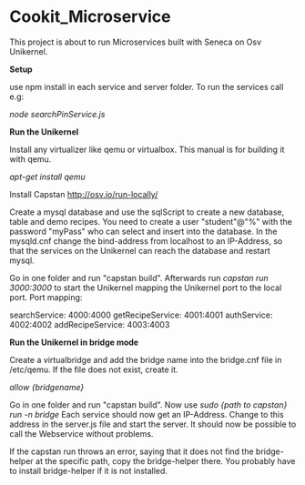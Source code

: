 # Cookit_Microservice
This project is about to run Microservices built with Seneca on Osv Unikernel.

<b>Setup</b>

use npm install in each service and server folder.
To run the services call e.g:

<i>node searchPinService.js</i><br/>

<b>Run the Unikernel</b>

Install any virtualizer like qemu or virtualbox.
This manual is for building it with qemu.

<i>apt-get install qemu</i><br/>

Install Capstan http://osv.io/run-locally/

Create a mysql database and use the sqlScript to create a new database, table and demo recipes.
You need to create a user "student"@"%" with the password "myPass" who can select and insert into the database.
In the mysqld.cnf change the bind-address from localhost to an IP-Address, so that the services on the
Unikernel can reach the database and restart mysql.

Go in one folder and run "capstan build".
Afterwards run <i>capstan run 3000:3000</i> to start the Unikernel mapping the Unikernel port to the local port.
Port mapping:

searchService: 4000:4000
getRecipeService: 4001:4001
authService: 4002:4002
addRecipeService: 4003:4003

<b>Run the Unikernel in bridge mode</b>

Create a virtualbridge and add the bridge name into the bridge.cnf file in /etc/qemu.
If the file does not exist, create it.

<i>allow {bridgename}</i><br/>

Go in one folder and run "capstan build".
Now use <i>sudo {path to capstan} run -n bridge</i>
Each service should now get an IP-Address. Change to this address in the server.js file and start the server.
It should now be possible to call the Webservice without problems.

If the capstan run throws an error, saying that it does not find the bridge-helper 
at the specific path, copy the bridge-helper there. You probably have to install bridge-helper if it is not installed.
